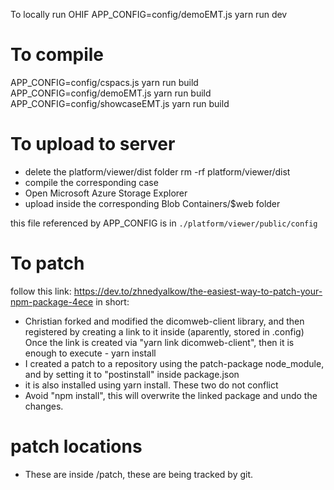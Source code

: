  To locally run OHIF
APP_CONFIG=config/demoEMT.js yarn run dev

# To compile
APP_CONFIG=config/cspacs.js yarn run build
APP_CONFIG=config/demoEMT.js yarn run build
APP_CONFIG=config/showcaseEMT.js yarn run build

# To upload to server
- delete the platform/viewer/dist folder
rm -rf platform/viewer/dist
- compile the corresponding case
- Open Microsoft Azure Storage Explorer
- upload inside the corresponding Blob Containers/$web folder

this file referenced by APP_CONFIG is in `./platform/viewer/public/config` 
# To patch
follow this link: https://dev.to/zhnedyalkow/the-easiest-way-to-patch-your-npm-package-4ece
in short:
- Christian forked and modified the dicomweb-client library, and then registered
  by creating a link to it inside (aparently, stored in .config)
  Once the link is created via "yarn link dicomweb-client", then it is enough
  to execute - yarn install
- I created a patch to a repository using the patch-package node_module, 
  and by setting it to "postinstall" inside package.json
- it is also installed using yarn install. These two do not conflict
- Avoid "npm install", this will overwrite the linked package and undo the changes.
# patch locations
- These are inside /patch, these are being tracked by git.
